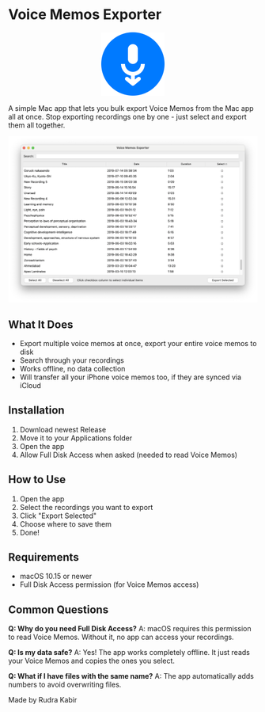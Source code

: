 # Voice Memos Exporter

<p align="center">
  <img src="app_icon.png" alt="Voice Memos Exporter Icon" width="128" height="128">
</p>

A simple Mac app that lets you bulk export Voice Memos from the Mac app all at once. Stop exporting recordings one by one - just select and export them all together.

<p align="center">
  <img src="screenshot.png" alt="Voice Memos Exporter Screenshot" width="800">
</p>

## What It Does

- Export multiple voice memos at once, export your entire voice memos to disk
- Search through your recordings
- Works offline, no data collection
- Will transfer all your iPhone voice memos too, if they are synced via iCloud

## Installation

1. Download newest Release
2. Move it to your Applications folder
3. Open the app
4. Allow Full Disk Access when asked (needed to read Voice Memos)

## How to Use

1. Open the app
2. Select the recordings you want to export
3. Click "Export Selected"
4. Choose where to save them
5. Done!

## Requirements

- macOS 10.15 or newer
- Full Disk Access permission (for Voice Memos access)

## Common Questions

**Q: Why do you need Full Disk Access?**
A: macOS requires this permission to read Voice Memos. Without it, no app can access your recordings.

**Q: Is my data safe?**
A: Yes! The app works completely offline. It just reads your Voice Memos and copies the ones you select.

**Q: What if I have files with the same name?**
A: The app automatically adds numbers to avoid overwriting files.


Made by Rudra Kabir